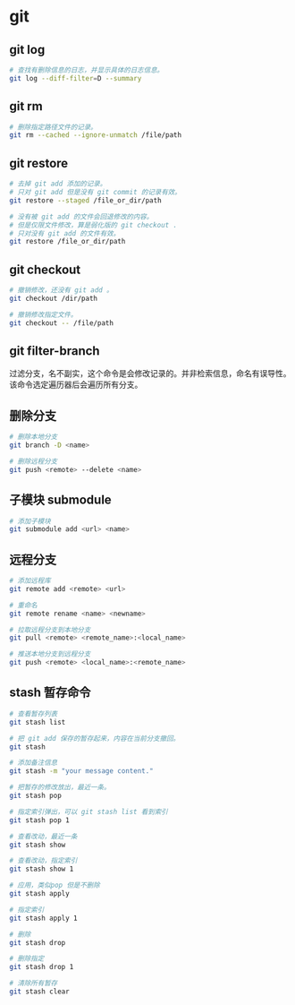 # git

## git log

```bash
# 查找有删除信息的日志，并显示具体的日志信息。
git log --diff-filter=D --summary
```

## git rm

```bash
# 删除指定路径文件的记录。
git rm --cached --ignore-unmatch /file/path
```

## git restore

```bash
# 去掉 git add 添加的记录。
# 只对 git add 但是没有 git commit 的记录有效。
git restore --staged /file_or_dir/path

# 没有被 git add 的文件会回退修改的内容。
# 但是仅限文件修改，算是弱化版的 git checkout .
# 只对没有 git add 的文件有效。
git restore /file_or_dir/path
```

## git checkout

```bash
# 撤销修改，还没有 git add 。
git checkout /dir/path

# 撤销修改指定文件。
git checkout -- /file/path
```

## git filter-branch

过滤分支，名不副实，这个命令是会修改记录的。并非检索信息，命名有误导性。该命令选定遍历器后会遍历所有分支。

## 删除分支

```bash
# 删除本地分支
git branch -D <name>

# 删除远程分支
git push <remote> --delete <name>
```

## 子模块 submodule

```bash
# 添加子模块
git submodule add <url> <name>
```

## 远程分支

```bash
# 添加远程库
git remote add <remote> <url>

# 重命名
git remote rename <name> <newname>

# 拉取远程分支到本地分支
git pull <remote> <remote_name>:<local_name>

# 推送本地分支到远程分支
git push <remote> <local_name>:<remote_name>
```

## stash 暂存命令

```bash
# 查看暂存列表
git stash list

# 把 git add 保存的暂存起来，内容在当前分支撤回。
git stash

# 添加备注信息
git stash -m "your message content."

# 把暂存的修改放出，最近一条。
git stash pop

# 指定索引弹出，可以 git stash list 看到索引
git stash pop 1

# 查看改动，最近一条
git stash show 

# 查看改动，指定索引
git stash show 1

# 应用，类似pop 但是不删除
git stash apply

# 指定索引
git stash apply 1

# 删除
git stash drop

# 删除指定
git stash drop 1

# 清除所有暂存
git stash clear
```
